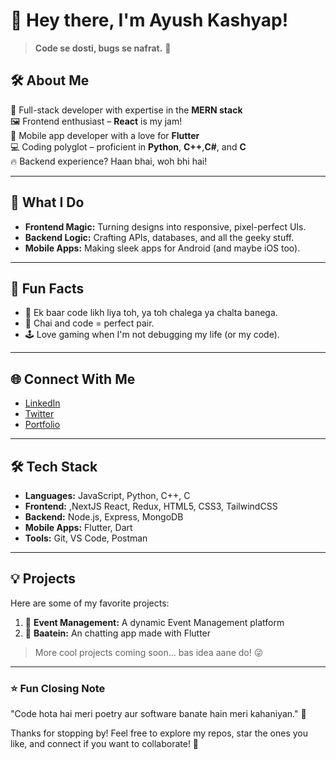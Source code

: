 # 👋 Hey there, I'm Ayush Kashyap!  

> **Code se dosti, bugs se nafrat.** 🚀  

## 🛠️ About Me  
🌟 Full-stack developer with expertise in the **MERN stack**  
🖼️ Frontend enthusiast – **React** is my jam!  
📱 Mobile app developer with a love for **Flutter**  
💻 Coding polyglot – proficient in **Python**, **C++**,**C#**, and **C**  
🔥 Backend experience? Haan bhai, woh bhi hai!  

---

## 🚀 What I Do  
- **Frontend Magic:** Turning designs into responsive, pixel-perfect UIs.  
- **Backend Logic:** Crafting APIs, databases, and all the geeky stuff.  
- **Mobile Apps:** Making sleek apps for Android (and maybe iOS too).  

---

## 🤔 Fun Facts  
- 🧠 Ek baar code likh liya toh, ya toh chalega ya chalta banega.  
- 🍵 Chai and code = perfect pair.  
- 🕹️ Love gaming when I'm not debugging my life (or my code).  

---

## 🌐 Connect With Me  
- [LinkedIn](https://www.linkedin.com/in/ayush-kashyap0507/)  
- [Twitter](https://twitter.com/dev_ayush_)  
- [Portfolio](https://ayushkashyap.netlify.app)  

---

## 🛠️ Tech Stack  
- **Languages:** JavaScript, Python, C++, C  
- **Frontend:** ,NextJS React, Redux, HTML5, CSS3, TailwindCSS  
- **Backend:** Node.js, Express, MongoDB  
- **Mobile Apps:** Flutter, Dart  
- **Tools:** Git, VS Code, Postman  

---

## 💡 Projects  
Here are some of my favorite projects:  
1. 📝 **Event Management:** A dynamic Event Management platform  
2. 📱 **Baatein:** An chatting app made with Flutter

> More cool projects coming soon... bas idea aane do! 😜  

---

### ⭐ Fun Closing Note  
"Code hota hai meri poetry aur software banate hain meri kahaniyan." 🎯  

Thanks for stopping by! Feel free to explore my repos, star the ones you like, and connect if you want to collaborate! 🚀  
